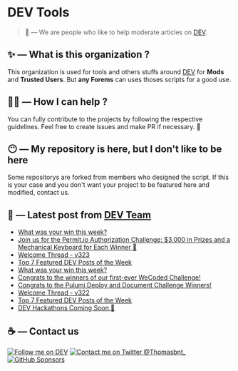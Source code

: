 # DEV Tools

> 🔧 — We are people who like to help moderate articles on [DEV](https://dev.to).

## ✨ — What is this organization ?

This organization is used for tools and others stuffs around [DEV](https://dev.to) for **Mods** and **Trusted Users**. But __any Forems__ can uses thoses scripts for a good use.


## 💪🏼 — How I can help ?

You can fully contribute to the projects by following the respective guidelines. Feel free to create issues and make PR if necessary. 🎉

## 😶 — My repository is here, but I don't like to be here

Some repositorys are forked from members who designed the script. If this is your case and you don't want your project to be featured here and modified, contact us.

## 📝 — Latest post from [DEV Team](https://dev.to/devteam)

<!-- BLOG-POST-LIST:START -->
- [What was your win this week?](https://dev.to/devteam/what-was-your-win-this-week-2keg)
- [Join us for the Permit.io Authorization Challenge: $3,000 in Prizes and a Mechanical Keyboard for Each Winner 🤩](https://dev.to/devteam/join-us-for-the-permitio-authorization-challenge-3000-in-prizes-and-a-mechanical-keyboard-for-5ah)
- [Welcome Thread - v323](https://dev.to/devteam/welcome-thread-v323-148c)
- [Top 7 Featured DEV Posts of the Week](https://dev.to/devteam/top-7-featured-dev-posts-of-the-week-4hc8)
- [What was your win this week?](https://dev.to/devteam/what-was-your-win-this-week-3m98)
- [Congrats to the winners of our first-ever WeCoded Challenge!](https://dev.to/devteam/congrats-to-the-winners-of-our-first-ever-wecoded-challenge-1j8i)
- [Congrats to the Pulumi Deploy and Document Challenge Winners!](https://dev.to/devteam/congrats-to-the-pulumi-deploy-and-document-challenge-winners-40ao)
- [Welcome Thread - v322](https://dev.to/devteam/welcome-thread-v322-g8h)
- [Top 7 Featured DEV Posts of the Week](https://dev.to/devteam/top-7-featured-dev-posts-of-the-week-7on)
- [DEV Hackathons Coming Soon 👀](https://dev.to/devteam/dev-hackathons-coming-soon-4e6i)
<!-- BLOG-POST-LIST:END -->


## ☕ — Contact us

[![Follow me on DEV](https://img.shields.io/badge/dev.to-%2308090A.svg?&style=for-the-badge&logo=dev.to&logoColor=white&alt=devto)](https://dev.to/thomasbnt)
[![Contact me on Twitter @Thomasbnt_](https://img.shields.io/badge/Contact%20me%20on%20Twitter-%231DA1F2.svg?&style=for-the-badge&logo=twitter&logoColor=white&alt=twitter)](https://twitter.com/messages/1142357270-1142357270?text=Hello,%20I%20contact%20you%20from%20devtotools%20&recipient_id=1142357270) [![GitHub Sponsors](https://img.shields.io/badge/Sponsor%20me-%23EA54AE.svg?&style=for-the-badge&logo=github-sponsors&logoColor=white)](https://github.com/sponsors/thomasbnt)


